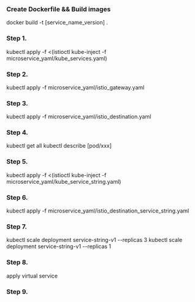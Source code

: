 ### Create Dockerfile && Build images
docker build -t [service_name_version] .

### Step 1.
kubectl apply -f <(istioctl kube-inject -f microservice_yaml/kube_services.yaml)

### Step 2.
kubectl apply -f microservice_yaml/istio_gateway.yaml

### Step 3.
kubectl apply -f microservice_yaml/istio_destination.yaml

### Step 4.
kubectl get all
kubectl describe [pod/xxx]

### Step 5.
kubectl apply -f <(istioctl kube-inject -f microservice_yaml/kube_service_string.yaml)

### Step 6.
kubectl apply -f microservice_yaml/istio_destination_service_string.yaml

### Step 7.
kubectl scale deployment service-string-v1 --replicas 3
kubectl scale deployment service-string-v1 --replicas 1

### Step 8.
apply virtual service

### Step 9.
